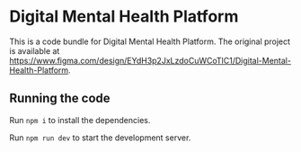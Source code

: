 
  # Digital Mental Health Platform

  This is a code bundle for Digital Mental Health Platform. The original project is available at https://www.figma.com/design/EYdH3p2JxLzdoCuWCoTlC1/Digital-Mental-Health-Platform.

  ## Running the code

  Run `npm i` to install the dependencies.

  Run `npm run dev` to start the development server.
  